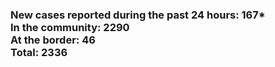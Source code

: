 ### New cases reported during the past 24 hours: 167*<br/>In the community: 2290<br/>At the border: 46<br/>Total: 2336